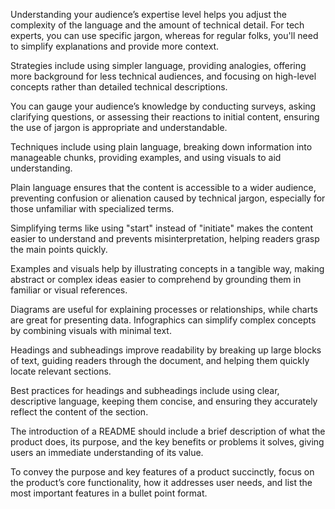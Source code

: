 Understanding your audience’s expertise level helps you adjust the complexity of the language and the amount of technical detail. For tech experts, you can use specific jargon, whereas for regular folks, you'll need to simplify explanations and provide more context.

Strategies include using simpler language, providing analogies, offering more background for less technical audiences, and focusing on high-level concepts rather than detailed technical descriptions.

You can gauge your audience’s knowledge by conducting surveys, asking clarifying questions, or assessing their reactions to initial content, ensuring the use of jargon is appropriate and understandable.

Techniques include using plain language, breaking down information into manageable chunks, providing examples, and using visuals to aid understanding.

Plain language ensures that the content is accessible to a wider audience, preventing confusion or alienation caused by technical jargon, especially for those unfamiliar with specialized terms.

Simplifying terms like using "start" instead of "initiate" makes the content easier to understand and prevents misinterpretation, helping readers grasp the main points quickly.

Examples and visuals help by illustrating concepts in a tangible way, making abstract or complex ideas easier to comprehend by grounding them in familiar or visual references.

Diagrams are useful for explaining processes or relationships, while charts are great for presenting data. Infographics can simplify complex concepts by combining visuals with minimal text.

Headings and subheadings improve readability by breaking up large blocks of text, guiding readers through the document, and helping them quickly locate relevant sections.

Best practices for headings and subheadings include using clear, descriptive language, keeping them concise, and ensuring they accurately reflect the content of the section.

The introduction of a README should include a brief description of what the product does, its purpose, and the key benefits or problems it solves, giving users an immediate understanding of its value.

To convey the purpose and key features of a product succinctly, focus on the product’s core functionality, how it addresses user needs, and list the most important features in a bullet point format.

